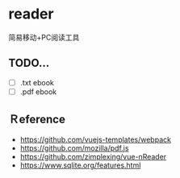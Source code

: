 # reader
简易移动+PC阅读工具

## TODO...
- [ ] .txt ebook
- [ ] .pdf ebook 

## Ｒeference
- https://github.com/vuejs-templates/webpack
- https://github.com/mozilla/pdf.js
- https://github.com/zimplexing/vue-nReader
- https://www.sqlite.org/features.html